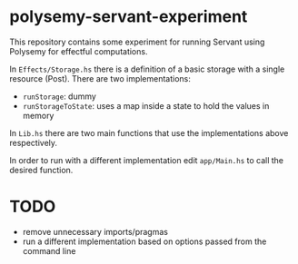 # polysemy-servant-experiment

This repository contains some experiment for running Servant using Polysemy for effectful computations.

In `Effects/Storage.hs` there is a definition of a basic storage with a single resource (Post). There are two implementations:
 - `runStorage`: dummy
 - `runStorageToState`: uses a map inside a state to hold the values in memory

In `Lib.hs` there are two main functions that use the implementations above respectively.

In order to run with a different implementation edit `app/Main.hs` to call the desired function.

# TODO

- remove unnecessary imports/pragmas
- run a different implementation based on options passed from the command line